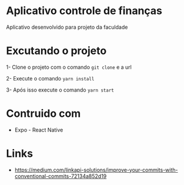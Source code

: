 # Aplicativo controle de finanças

Aplicativo desenvolvido para projeto da faculdade

# Excutando o projeto

1- Clone o projeto com o comando `git clone` e a url

2- Execute o comando `yarn install`

3- Após isso execute o comando `yarn start`

# Contruido com

- Expo - React Native

# Links
- https://medium.com/linkapi-solutions/improve-your-commits-with-conventional-commits-72134a852d19
